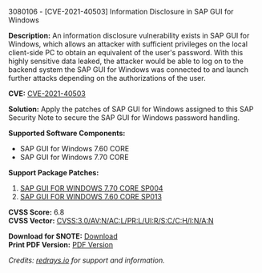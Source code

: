 3080106 - [CVE-2021-40503] Information Disclosure in SAP GUI for Windows

**Description:**
An information disclosure vulnerability exists in SAP GUI for Windows, which allows an attacker with sufficient privileges on the local client-side PC to obtain an equivalent of the user's password. With this highly sensitive data leaked, the attacker would be able to log on to the backend system the SAP GUI for Windows was connected to and launch further attacks depending on the authorizations of the user.

**CVE:** [CVE-2021-40503](https://cve.mitre.org/cgi-bin/cvename.cgi?name=CVE-2021-40503)

**Solution:**
Apply the patches of SAP GUI for Windows assigned to this SAP Security Note to secure the SAP GUI for Windows password handling.

**Supported Software Components:**
- SAP GUI for Windows 7.60 CORE
- SAP GUI for Windows 7.70 CORE

**Support Package Patches:**
1. [SAP GUI FOR WINDOWS 7.70 CORE SP004](https://me.sap.com/softwarecenter/template/products/_APP=00200682500000001943&_EVENT=DISPHIER&HEADER=Y&FUNCTIONBAR=N&EVENT=TREE&NE=NAVIGATE&ENR=73555000100200011345&V=MAINT)
2. [SAP GUI FOR WINDOWS 7.60 CORE SP013](https://me.sap.com/softwarecenter/template/products/_APP=00200682500000001943&_EVENT=DISPHIER&HEADER=Y&FUNCTIONBAR=N&EVENT=TREE&NE=NAVIGATE&ENR=73554900100200007184&V=MAINT)

**CVSS Score:** 6.8  
**CVSS Vector:** [CVSS:3.0/AV:N/AC:L/PR:L/UI:R/S:C/C:H/I:N/A:N](https://nvd.nist.gov/vuln-metrics/cvss)

**Download for SNOTE:** [Download](https://notesdownloads.sap.com/note/0040000001605192021)  
**Print PDF Version:** [PDF Version](https://userapps.support.sap.com/sap/support/sfm/notes/print/0003080106?language=en-US&token=1CB6F8BDACF95E718C48B83A8E540727)

*Credits: [redrays.io](https://redrays.io) for support and information.*